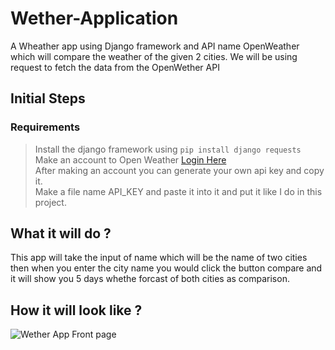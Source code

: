 # Wether-Application
A Wheather app using Django framework and API name OpenWeather which will compare the weather of the given 2 cities. We will be using request to fetch the data from the OpenWether API

## Initial Steps

### Requirements
> Install the django framework using `pip install django requests`<br/>
> Make an account to Open Weather [Login Here](https://openweathermap.org/)<br/>
> After making an account you can generate your own api key and copy it.<br/>
> Make a file name API_KEY and paste it into it and put it like I do in this project.<br/>

## What it will do ?

This app will take the input of name which will be the name of two cities then when you enter the city name you would click the button compare and it will show you 5 days whethe forcast of both cities as comparison.

## How it will look like ?
![Wether App Front page](https://github.com/Abhay-Kanwasi/Wether-Application/assets/78997764/3326dda8-5205-409f-b8dc-b50d32937767)

